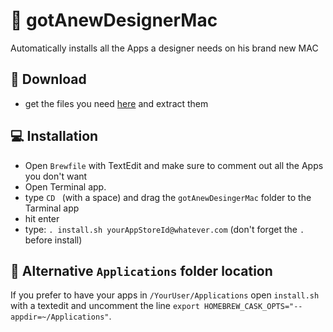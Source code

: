 #  gotAnewDesignerMac
Automatically installs all the Apps a designer needs on his brand new MAC

## 💾 Download
- get the files you need [here](https://github.com/meodai/gotAnewDesignerMac/archive/master.zip) and extract them

## 💻 Installation
- Open `Brewfile` with TextEdit and make sure to comment out all the Apps you don't want
- Open Terminal app.
- type `CD ` (with a space) and drag the `gotAnewDesingerMac` folder to the Tarminal app
- hit enter
- type: `. install.sh yourAppStoreId@whatever.com` (don't forget the `.` before install)


## 📂 Alternative `Applications` folder location
If you prefer to have your apps in `/YourUser/Applications` open `install.sh` with a textedit
and uncomment the line `export HOMEBREW_CASK_OPTS="--appdir=~/Applications"`.


